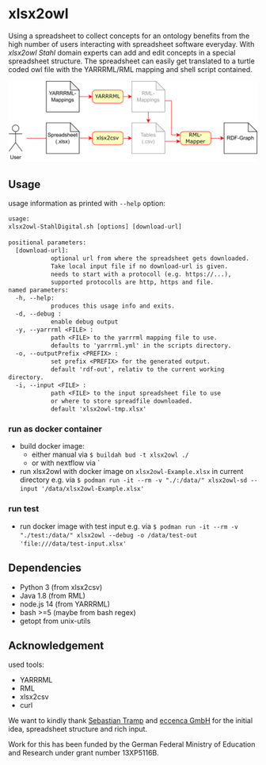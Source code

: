 # xlsx2owl

Using a spreadsheet to collect concepts for an ontology benefits from the high number of users interacting with spreadsheet software everyday.
With *xlsx2owl Stahl* domain experts can add and edit concepts in a special spreadsheet structure.
The spreadsheet can easily get translated to a turtle coded owl file with the YARRRML/RML mapping and shell script contained.

![conversion process](doc/xlsx2owl-overview.drawio.svg)

## Usage

usage information as printed with `--help` option:
```
usage:
xlsx2owl-StahlDigital.sh [options] [download-url]

positional parameters:
  [download-url]:
            optional url from where the spreadsheet gets downloaded.
            Take local input file if no download-url is given.
            needs to start with a protocoll (e.g. https://...),
            supported protocolls are http, https and file.
named parameters:
  -h, --help:
            produces this usage info and exits.
  -d, --debug :
            enable debug output
  -y, --yarrrml <FILE> :
            path <FILE> to the yarrrml mapping file to use.
            defaults to 'yarrrml.yml' in the scripts directory.
  -o, --outputPrefix <PREFIX> :
            set prefix <PREFIX> for the generated output.
            default 'rdf-out', relativ to the current working directory.
  -i, --input <FILE> :
            path <FILE> to the input spreadsheet file to use
            or where to store spreadfile downloaded.
            default 'xlsx2owl-tmp.xlsx'
```

### run as docker container
* build docker image:
    * either manual via `$ buildah bud -t xlsx2owl ./`
    * or with nextflow via `
* run xlsx2owl with docker image on `xlsx2owl-Example.xlsx` in current directory e.g. via `$ podman run -it --rm -v "./:/data/" xlsx2owl-sd --input '/data/xlsx2owl-Example.xlsx'`

### run test
* run docker image with test input e.g. via `$ podman run -it --rm -v "./test:/data/" xlsx2owl --debug -o /data/test-out 'file:///data/test-input.xlsx'`

## Dependencies

* Python 3 (from xlsx2csv)
* Java 1.8 (from RML)
* node.js 14 (from YARRRML)
* bash >=5 (maybe from bash regex)
* getopt from unix-utils

## Acknowledgement
used tools:
* YARRRML
* RML
* xlsx2csv
* curl

We want to kindly thank [Sebastian Tramp](https://github.com/seebi) and [eccenca GmbH](https://eccenca.com) for the initial idea, spreadsheet structure and rich input.

Work for this has been funded by the German Federal Ministry of Education and Research under grant number 13XP5116B.
